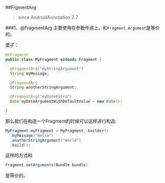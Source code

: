 ##FrgmentArg
>since AndroidAnnotation 2.7

###1、@FragmentArg
主要使用在参数传递上，和`Fragment Argument`是等价的。

栗子：

```java
@EFragment
public class MyFragment extends Fragment {

  @FragmentArg("myStringArgument")
  String myMessage;

  @FragmentArg
  String anotherStringArgument;

  @FragmentArg("myDateExtra")
  Date myDateArgumentWithDefaultValue = new Date();

}
```

那么我们在构造一个Fragment的时候可以这样进行构造:

```java
MyFragment myFragment = MyFragment_.builder()
  .myMessage("Hello")
  .anotherStringArgument("World")
  .build();
```

这样的方式和

```java
Fragment.setArguments(Bundle bundle)
```

是等价的。


